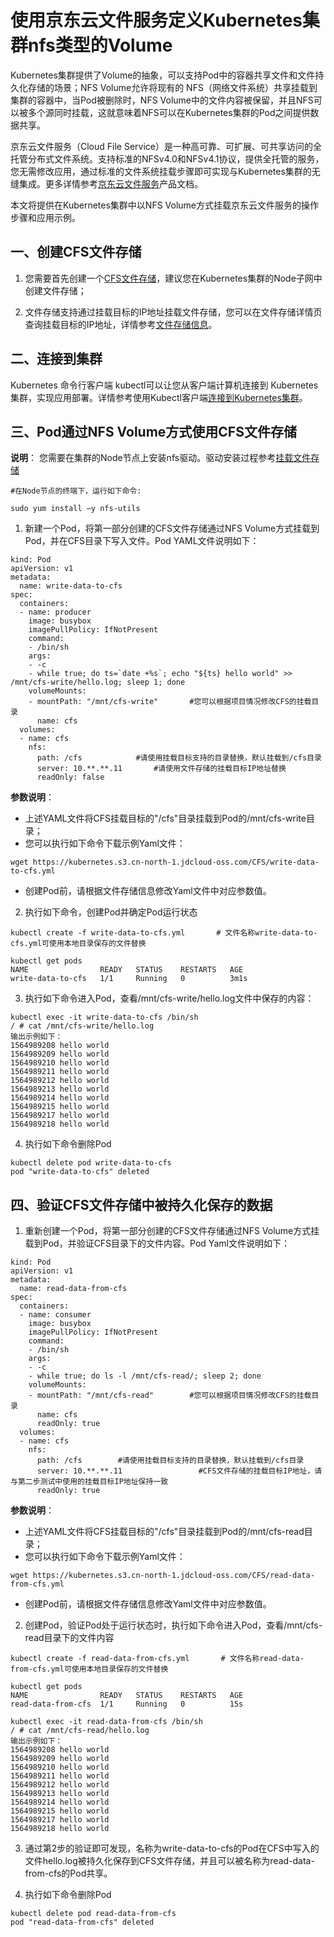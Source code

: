 
# 使用京东云文件服务定义Kubernetes集群nfs类型的Volume

  Kubernetes集群提供了Volume的抽象，可以支持Pod中的容器共享文件和文件持久化存储的场景；NFS Volume允许将现有的 NFS（网络文件系统）共享挂载到集群的容器中，当Pod被删除时，NFS Volume中的文件内容被保留，并且NFS可以被多个源同时挂载，这就意味着NFS可以在Kubernetes集群的Pod之间提供数据共享。

  京东云文件服务（Cloud File Service）是一种高可靠、可扩展、可共享访问的全托管分布式文件系统。支持标准的NFSv4.0和NFSv4.1协议，提供全托管的服务，您无需修改应用，通过标准的文件系统挂载步骤即可实现与Kubernetes集群的无缝集成。更多详情参考[京东云文件服务](https://docs.jdcloud.com/cn/cloud-file-service/product-overview)产品文档。
  
  本文将提供在Kubernetes集群中以NFS Volume方式挂载京东云文件服务的操作步骤和应用示例。
  
## 一、创建CFS文件存储

1. 您需要首先创建一个[CFS文件存储](https://docs.jdcloud.com/cn/cloud-file-service/creating-file-system)，建议您在Kubernetes集群的Node子网中创建文件存储；

2. 文件存储支持通过挂载目标的IP地址挂载文件存储，您可以在文件存储详情页查询挂载目标的IP地址，详情参考[文件存储信息](https://docs.jdcloud.com/cn/cloud-file-service/file-system-detail)。

## 二、连接到集群

 Kubernetes 命令行客户端 kubectl可以让您从客户端计算机连接到 Kubernetes 集群，实现应用部署。详情参考使用Kubectl客户端[连接到Kubernetes集群](https://docs.jdcloud.com/cn/jcs-for-kubernetes/connect-to-cluster)。

## 三、Pod通过NFS Volume方式使用CFS文件存储

**说明**： 您需要在集群的Node节点上安装nfs驱动。驱动安装过程参考[挂载文件存储](https://docs.jdcloud.com/cn/cloud-file-service/mount-file-system)

```
#在Node节点的终端下，运行如下命令:

sudo yum install –y nfs-utils
```
    
1. 新建一个Pod，将第一部分创建的CFS文件存储通过NFS Volume方式挂载到Pod，并在CFS目录下写入文件。Pod YAML文件说明如下：
```
kind: Pod
apiVersion: v1
metadata:
  name: write-data-to-cfs
spec:
  containers:
  - name: producer
    image: busybox
    imagePullPolicy: IfNotPresent
    command:
    - /bin/sh
    args:
    - -c
    - while true; do ts=`date +%s`; echo "${ts} hello world" >> /mnt/cfs-write/hello.log; sleep 1; done
    volumeMounts:
    - mountPath: "/mnt/cfs-write"       #您可以根据项目情况修改CFS的挂载目录
      name: cfs
  volumes:
  - name: cfs
    nfs:
      path: /cfs			#请使用挂载目标支持的目录替换，默认挂载到/cfs目录
      server: 10.**.**.11		#请使用文件存储的挂载目标IP地址替换
      readOnly: false
```   

**参数说明**：

* 上述YAML文件将CFS挂载目标的"/cfs"目录挂载到Pod的/mnt/cfs-write目录；
* 您可以执行如下命令下载示例Yaml文件：

`
wget https://kubernetes.s3.cn-north-1.jdcloud-oss.com/CFS/write-data-to-cfs.yml
`
* 创建Pod前，请根据文件存储信息修改Yaml文件中对应参数值。

2. 执行如下命令，创建Pod并确定Pod运行状态
```
kubectl create -f write-data-to-cfs.yml       # 文件名称write-data-to-cfs.yml可使用本地目录保存的文件替换

kubectl get pods
NAME                READY   STATUS    RESTARTS   AGE
write-data-to-cfs   1/1     Running   0          3m1s
```

3. 执行如下命令进入Pod，查看/mnt/cfs-write/hello.log文件中保存的内容：
```
kubectl exec -it write-data-to-cfs /bin/sh
/ # cat /mnt/cfs-write/hello.log
输出示例如下：
1564989208 hello world
1564989209 hello world
1564989210 hello world
1564989211 hello world
1564989212 hello world
1564989213 hello world
1564989214 hello world
1564989215 hello world
1564989217 hello world
1564989218 hello world

```

4. 执行如下命令删除Pod

```
kubectl delete pod write-data-to-cfs
pod "write-data-to-cfs" deleted
```

## 四、验证CFS文件存储中被持久化保存的数据

1. 重新创建一个Pod，将第一部分创建的CFS文件存储通过NFS Volume方式挂载到Pod，并验证CFS目录下的文件内容。Pod Yaml文件说明如下：
```
kind: Pod
apiVersion: v1
metadata:
  name: read-data-from-cfs
spec:
  containers:
  - name: consumer
    image: busybox
    imagePullPolicy: IfNotPresent
    command:
    - /bin/sh
    args:
    - -c
    - while true; do ls -l /mnt/cfs-read/; sleep 2; done
    volumeMounts:
    - mountPath: "/mnt/cfs-read"		#您可以根据项目情况修改CFS的挂载目录
      name: cfs
      readOnly: true
  volumes:
  - name: cfs
    nfs:
      path: /cfs		#请使用挂载目标支持的目录替换，默认挂载到/cfs目录
      server: 10.**.**.11		          #CFS文件存储的挂载目标IP地址，请与第二步测试中使用的挂载目标IP地址保持一致
      readOnly: true
```     

**参数说明**：

* 上述YAML文件将CFS挂载目标的"/cfs"目录挂载到Pod的/mnt/cfs-read目录；
* 您可以执行如下命令下载示例Yaml文件：

`
wget https://kubernetes.s3.cn-north-1.jdcloud-oss.com/CFS/read-data-from-cfs.yml
`

* 创建Pod前，请根据文件存储信息修改Yaml文件中对应参数值。

2. 创建Pod，验证Pod处于运行状态时，执行如下命令进入Pod，查看/mnt/cfs-read目录下的文件内容
```
kubectl create -f read-data-from-cfs.yml       # 文件名称read-data-from-cfs.yml可使用本地目录保存的文件替换

kubectl get pods
NAME                READY   STATUS    RESTARTS   AGE
read-data-from-cfs  1/1     Running   0          15s

kubectl exec -it read-data-from-cfs /bin/sh
/ # cat /mnt/cfs-read/hello.log
输出示例如下：
1564989208 hello world
1564989209 hello world
1564989210 hello world
1564989211 hello world
1564989212 hello world
1564989213 hello world
1564989214 hello world
1564989215 hello world
1564989217 hello world
1564989218 hello world
```
3. 通过第2步的验证即可发现，名称为write-data-to-cfs的Pod在CFS中写入的文件hello.log被持久化保存到CFS文件存储，并且可以被名称为read-data-from-cfs的Pod共享。

4. 执行如下命令删除Pod

```
kubectl delete pod read-data-from-cfs
pod "read-data-from-cfs" deleted
```